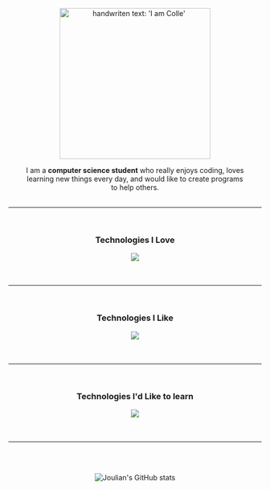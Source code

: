 <a href="https://colle.dev">
    <p align="center">
        <img width="300" src="./name.svg" alt="handwriten text: 'I am Colle'">
</p>
</a>

<p align="center" style="margin: 0 2rem;">
    I am a <strong>computer science student</strong> who really enjoys coding, loves learning new things every day, and would like to create programs to help others.
</p>
<br />
<hr />
<br />
<div align="center">
    <h3>Technologies I Love</h3>
    <div align="center">
        <a href="https://joulian.colle.dev"><img src="https://skillicons.dev/icons?i=react,arduino,ts,js,html,css,next,tailwind,vscodium,linux,mongodb,figma,pnpm,markdown&perline=6" /></a>
    </div>
</div>
<br />
<br />
<hr />
<br />
<div align="center">
    <h3>Technologies I Like</h3>
    <div align="center">
    <a href="https://joulian.colle.dev"><img src="https://skillicons.dev/icons?i=svelte,rust,sass,python,obsidian,nodejs,lua,npm,mysql,github,discordjs&perline=6" /></a>
    </div>
</div>
<br />
<br />
<hr />
<br />
<div align="center">
    <h3>Technologies I'd Like to learn</h3>
    <div align="center">
        <a href="https://joulian.colle.dev"><img src="https://skillicons.dev/icons?i=php,threejs,zig,docker,arch,bash,bun,gitlab,java,neovim,tauri,prisma&perline=6" /></a>
    </div>
</div>
<br />
<br />
<hr />
<br />
<br />
<div align="center">

![Joulian's GitHub stats](https://github-readme-stats.vercel.app/api?username=colleunmax&show_icons=true&theme=transparent)
</div>